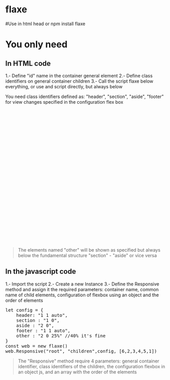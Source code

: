 # flaxe

#Use in html head or npm install flaxe

> <script src="https://unpkg.com/flaxe@1.0.2"></script>

# You only need 
## In HTML code
1.- Define "id" name in the container general element
2.- Define class identifiers on general container children
3.- Call the script flaxe below everything, or use and script directly, but always below

You need class identifiers defined as: "header", "section", "aside", "footer" for view changes specified in the configuration flex box

<pre>
<div id="root">
	<div class="children header">
	</div>
	<div class="children section">
	</div>
	<div class="children aside">
	</div>
	<div class="children footer">
	</div>
	<div class="children other">
	</div>
	<div class="children other">
	</div>
</div>
</pre>

> The elements named "other" will be shown as specified but always below the fundamental structure "section" - "aside" or vice versa

## In the javascript code

1.- Import the script
2.- Create a new Instance
3.- Define the Responsive method and assign it the required parameters: container name, common name of child elements, configuration of flexbox using an object and the order of elements

<pre>
let config = {
	header: "1 1 auto",
	section : "1 0",
	aside : "2 0",
	footer : "1 1 auto",
	other : "2 0 25%" //40% it's fine 
}
const web = new flaxe()
web.Responsive("root", "children",config, [6,2,3,4,5,1])
</pre>

> The "Responsive" method require 4 parameters: general container identifier, class identifiers of the children, the configuration flexbox in an object js, and an array with the order of the elements 
